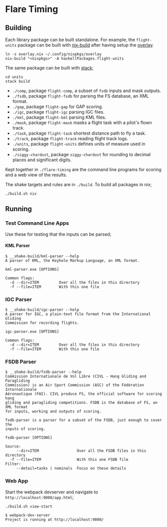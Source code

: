 # Flare Timing

## Building

Each library package can be built standalone. For example, the `flight-units` package can be built with [nix-build](https://nixos.org/nix/manual/#sec-building-simple) after having setup the [overlay](https://github.com/BlockScope/nix-config).

    ln -s overlay.nix ~/.config/nixpkgs/overlay
    nix-build "<nixpkgs>" -A haskellPackages.flight-units
    
The same package can be built with [stack](https://docs.haskellstack.org);

    cd units
    stack build    

* `./comp`, package `flight-comp`, a subset of `fsdb` inputs and mask outputs.
* `./fsdb`, package `flight-fsdb` for parsing the FS database, an XML format.
* `./gap`, package `flight-gap` for GAP scoring.
* `./igc`, package `flight-igc` parsing IGC files.
* `./kml`, package `flight-kml` parsing KML files.
* `./mask`, package `flight-mask` masks a flight task with a pilot's flown track.
* `./task`, package `flight-task` shortest distance path to fly a task.
* `./track`, package `flight-track` reading flight track logs.
* `./units`, package `flight-units` defines units of measure used in scoring.
* `./siggy-chardust`, package `siggy-chardust` for rounding to decimal places and significant digits.

Kept together in `./flare-timing` are the command line programs for scoring and a web view of the results.

The shake targets and rules are in `./build`. To build all packages in nix;

    ./build.sh nix
    
## Running

### Test Command Line Apps

Use these for testing that the inputs can be parsed;

#### KML Parser

    $ __shake-build/kml-parser --help
    A parser of KML, the Keyhole Markup Language, an XML format.
    
    kml-parser.exe [OPTIONS]

    Common flags:
      -d --dir=ITEM         Over all the files in this directory
      -f --file=ITEM        With this one file
    
### IGC Parser

    $ __shake-build/igc-parser --help
    A parser for IGC, a plain-text file format from the International Gliding
    Commission for recording flights.

    igc-parser.exe [OPTIONS]

    Common flags:
      -d --dir=ITEM         Over all the files in this directory
      -f --file=ITEM        With this one file
      
### FSDB Parser

    $ __shake-build/fsdb-parser --help
    Commission Internationale de Vol Libre (CIVL - Hang Gliding and Paragliding
    Commission) is an Air Sport Commission (ASC) of the Fédération Internationale
    Aéronautique (FAI). CIVL produce FS, the official software for scoring hang
    gliding and paragliding competitions. FSDB is the database of FS, an XML format
    for inputs, working and outputs of scoring.

    fsdb-parser is a parser for a subset of the FSDB, just enough to cover the
    inputs of scoring.

    fsdb-parser [OPTIONS]

    Source:
         --dir=ITEM                 Over all the FSDB files in this directory
      -f --file=ITEM                With this one FSDB file
    Filter:
         --detail=tasks | nominals  Focus on these details

### Web App

Start the webpack devserver and navigate to `http://localhost:9000/app.html`;

    ./build.sh view-start
    
    $ webpack-dev-server
    Project is running at http://localhost:9000/
